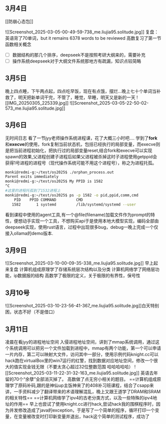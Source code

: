 ## 3月4日
[[防崩心态包]]

![[Screenshot_2025-03-05-00-49-59-738_me.liujia95.solitude.jpg]]
复盘：
英语背了70单词，but it remains 6378 words to be reviewed
高数复习了第一节函数相关概念
- [ ] 数据结构的那几个排序，deepseek不是按照考研大纲来的，需要补充
- [ ] 操作系统deepseek对于大纲文件系统那地方有疏漏，知识点较简略
## 3月5日
晚上四点睡，下午两点起，四点吃早饭，现在有点饿，摆烂...晚上七十个单词当补救了，明天把新单词干完，不管了，睡觉，早睡，明天又是新的一天
![[IMG_20250305_225339.jpg]]
![[Screenshot_2025-03-05-22-50-02-573_me.liujia95.solitude.jpg]]
## 3月6日
无时间日志
看了一节jyy老师操作系统进程课，花了大概三小时吧....
学到了**fork**和**execve**的使用，fork复制当前状态机，包括已经执行的局部变量，而execve则是把当前进程初始化，把执行过的局部变量reset,结合fork和execve可以实现spawn的效果,父进程创建子进程后如果父进程被杀掉这时子进程使用getppid会获得1号进程的进程号（现代操作系统可能不用这个进程号），称之为进程托孤。
```bash
monki@redmi-g:~/test/os2025$ ./orphan_process.out
Parent exits immediately
monki@redmi-g:~/test/os2025$ My PPID is 1582
^C
#这里的进程托孤到了1532进程上
monki@redmi-g:~/test/os2025$ ps -p 1582 -o pid,ppid,comm,cmd
    PID    PPID COMMAND         CMD
   1582       1 systemd         /lib/systemd/systemd --user
```
看到课程中使用的agent工具,有一个@file(filename)加载文件作为prompt的特性，便想动手实现一个工具，不想购买api于是使用本地大模型实现，编码全部由deepseek实现，使用rust语言，过程中出现很多bug，debug一晚上完成一个仅接入ollama的demo版本.
## 3月9日
![[Screenshot_2025-03-10-00-09-35-338_me.liujia95.solitude.jpg]]
早上起来复盘
计算机组成原理学了存储系统层次结构以及分类
计算机网络学了网络层功能，ip数据报的结构
高数学了极限的定义，关于极限的有界性，保号性
## 3月10号
![[Screenshot_2025-03-10-23-56-41-367_me.liujia95.solitude.jpg]]白天特别困，状态不好（不是借口）
## 3月11日
凌晨在看jyy的进程地址空间 入侵进程地址空间，讲到了mmap系统调用，通过这个系统调用可以把另一个文件加载到进程中，mmap有两个功能，第一个可以申请一片内存，第二可以映射大文件，访问其中一部分，使用示例代码knight.cc可以hack跑在virtualBox里的win7运行的红警，找到数据对应地址空间，修改一个很大的值实现金钱无限（不要太贪心超过32位整数范围 哈哈哈哈哈）
![[Screenshot_2025-03-11-22-31-32-163_me.liujia95.solitude.jpg]]
英语去年留的70个“余孽”全部消灭掉了。
高数做了点无穷小相关的题目。
==计算机组成原理学了原码补码,跟的是神仙up主饭神来了的408补习班课程，结合了csapp来讲，一手资料减少了翻译带来的术语理解混乱，晚上又跟王道学了DRAM和SRAM的相关特性==
==计算机网络学了ipv4的古老分类方式，以及一些特殊的ipv4地址的作用==
早上也尝试了使用knight.cc进行hack,尝试hack我的围棋程序时，因为并发修改造成了java的exception，于是写了一个简单的程序，循环打印一个变量，在变量被改变时打印新变量并退出，hack这个简单的测试程序，成功了